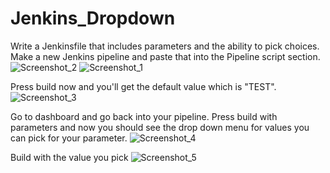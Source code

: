 # Jenkins_Dropdown
Write a Jenkinsfile that includes parameters and the ability to pick choices. Make a new Jenkins pipeline and paste that into the Pipeline script section.
![Screenshot_2](https://user-images.githubusercontent.com/109190196/219901730-f5673031-ec4d-4bfb-a434-c9f2d21540fd.jpg)
![Screenshot_1](https://user-images.githubusercontent.com/109190196/219901732-62bd7e0a-9005-426f-98cd-49fb4cc7361f.jpg)

Press build now and you'll get the default value which is "TEST". 
![Screenshot_3](https://user-images.githubusercontent.com/109190196/219901745-4ae19499-c61c-4ab1-b69d-724bfd8fe010.jpg)

Go to dashboard and go back into your pipeline. Press build with parameters and now you should see the drop down menu for values you can pick for your parameter.
![Screenshot_4](https://user-images.githubusercontent.com/109190196/219901773-fbed8d82-da7f-4304-ae1f-cc3e734e5a8d.jpg)

Build with the value you pick
![Screenshot_5](https://user-images.githubusercontent.com/109190196/219901785-7d476f4d-cb8c-4c0c-aa44-14ab18009ed6.jpg)
